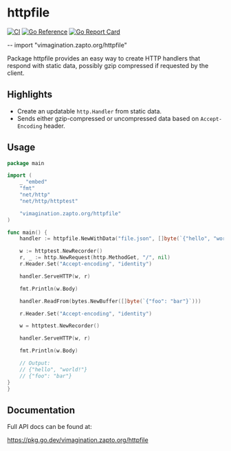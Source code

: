# httpfile

[![CI](https://github.com/MJKWoolnough/httpfile/actions/workflows/go-checks.yml/badge.svg)](https://github.com/MJKWoolnough/httpfile/actions)
[![Go Reference](https://pkg.go.dev/badge/vimagination.zapto.org/httpfile.svg)](https://pkg.go.dev/vimagination.zapto.org/httpfile)
[![Go Report Card](https://goreportcard.com/badge/vimagination.zapto.org/httpfile)](https://goreportcard.com/report/vimagination.zapto.org/httpfile)

--
    import "vimagination.zapto.org/httpfile"

Package httpfile provides an easy way to create HTTP handlers that respond with static data, possibly gzip compressed if requested by the client.

## Highlights

 - Create an updatable `http.Handler` from static data.
 - Sends either gzip-compressed or uncompressed data based on `Accept-Encoding` header.

## Usage

```go
package main

import (
	_ "embed"
	"fmt"
	"net/http"
	"net/http/httptest"

	"vimagination.zapto.org/httpfile"
)

func main() {
	handler := httpfile.NewWithData("file.json", []byte(`{"hello", "world!"}`))

	w := httptest.NewRecorder()
	r, _ := http.NewRequest(http.MethodGet, "/", nil)
	r.Header.Set("Accept-encoding", "identity")

	handler.ServeHTTP(w, r)

	fmt.Println(w.Body)

	handler.ReadFrom(bytes.NewBuffer([]byte(`{"foo": "bar"}`)))

	r.Header.Set("Accept-encoding", "identity")

	w = httptest.NewRecorder()

	handler.ServeHTTP(w, r)

	fmt.Println(w.Body)

	// Output:
	// {"hello", "world!"}
	// {"foo": "bar"}
}
}
```

## Documentation

Full API docs can be found at:

https://pkg.go.dev/vimagination.zapto.org/httpfile
